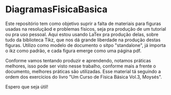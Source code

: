 # DiagramasFisicaBasica

Este repositório tem como objetivo suprir a falta de materiais para figuras usadas na resoluçãod e problemas físicos, seja pra produção de um tutorial ou pra uso pessoal. Aqui estou usando LaTex pra produção delas, sobre tudo da biblioteca Tikz, que nos dá grande liberdade na produção destas figuras. Utilizo como modelo de documento o sitpo "standalone", já importa o ikz como padrão, e cada figura emerge como uma página pdf.

Conforme vamos tentando produzir e aprendendo, notamos práticas melhores, isso pode ser visto nesse trabalho, conforme mais a frente o documento, melhores práticas são utilizadas. Esse material tá seguindo a ordem dos exercícios do livro "Um Curso de Física Básica Vol.3, Moysés".

Espero que seja útil!
